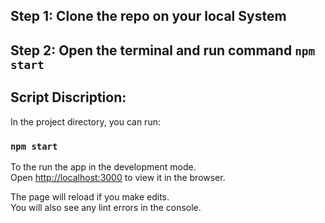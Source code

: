 ## Step 1: Clone the repo on your local System
## Step 2: Open the terminal and run command `npm start`
## Script Discription:

In the project directory, you can run:

### `npm start`

To the run the app in the development mode.<br />
Open [http://localhost:3000](http://localhost:3000) to view it in the browser.

The page will reload if you make edits.<br />
You will also see any lint errors in the console.
